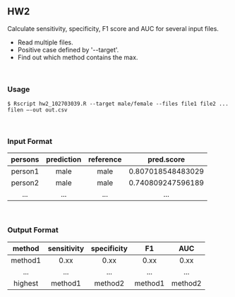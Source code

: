 ## HW2
Calculate sensitivity, specificity, F1 score and AUC for several input files.
- Read multiple files.
- Positive case defined by '--target'.
- Find out which method contains the max.

<br>

### Usage
```
$ Rscript hw2_102703039.R --target male/female --files file1 file2 ... filen –-out out.csv
```

<br>

### Input Format
| persons | prediction | reference | pred.score |
| :-----: | :----: | :----: | :----: |
| person1 | male | male | 0.807018548483029 |
| person2 | male | male | 0.740809247596189 |
| ... | ... | ... | ... |

<br>

### Output Format
| method | sensitivity | specificity | F1 | AUC |
| :-----: | :----: | :----: | :----: | :----: |
| method1 | 0.xx | 0.xx | 0.xx | 0.xx |
| ... | ... | ... | ... | ... |
| highest | method1 | method2 | method1 | method2 |

<br>
